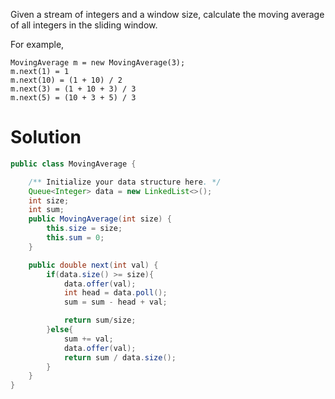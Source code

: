Given a stream of integers and a window size, calculate the moving average of all integers in the sliding window.

For example,

```
MovingAverage m = new MovingAverage(3);
m.next(1) = 1
m.next(10) = (1 + 10) / 2
m.next(3) = (1 + 10 + 3) / 3
m.next(5) = (10 + 3 + 5) / 3
```

# Solution

```java
public class MovingAverage {

    /** Initialize your data structure here. */
    Queue<Integer> data = new LinkedList<>();
    int size;
    int sum;
    public MovingAverage(int size) {
        this.size = size;
        this.sum = 0;
    }

    public double next(int val) {
        if(data.size() >= size){
            data.offer(val);
            int head = data.poll();
            sum = sum - head + val;

            return sum/size;            
        }else{
            sum += val;
            data.offer(val);
            return sum / data.size();
        }
    }
}
```
